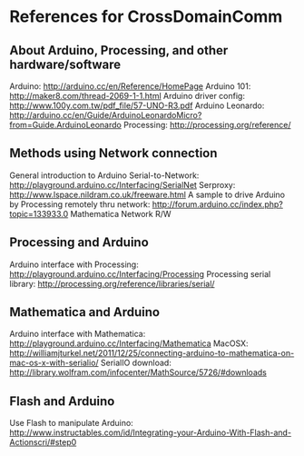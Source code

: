 # References for CrossDomainComm

## About Arduino, Processing, and other hardware/software
Arduino: http://arduino.cc/en/Reference/HomePage
Arduino 101: http://maker8.com/thread-2069-1-1.html
Arduino driver config: http://www.100y.com.tw/pdf_file/57-UNO-R3.pdf
Arduino Leonardo: http://arduino.cc/en/Guide/ArduinoLeonardoMicro?from=Guide.ArduinoLeonardo
Processing: http://processing.org/reference/


## Methods using Network connection

General introduction to Arduino Serial-to-Network: http://playground.arduino.cc/Interfacing/SerialNet
Serproxy: http://www.lspace.nildram.co.uk/freeware.html
A sample to drive Arduino by Processing remotely thru network: http://forum.arduino.cc/index.php?topic=133933.0
Mathematica Network R/W

## Processing and Arduino
Arduino interface with Processing: http://playground.arduino.cc/Interfacing/Processing
Processing serial library: http://processing.org/reference/libraries/serial/

## Mathematica and Arduino
Arduino interface with Mathematica: http://playground.arduino.cc/Interfacing/Mathematica
MacOSX: http://williamjturkel.net/2011/12/25/connecting-arduino-to-mathematica-on-mac-os-x-with-serialio/
SerialIO download: http://library.wolfram.com/infocenter/MathSource/5726/#downloads

## Flash and Arduino
Use Flash to manipulate Arduino: http://www.instructables.com/id/Integrating-your-Arduino-With-Flash-and-Actionscri/#step0